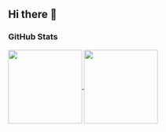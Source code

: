 ## Hi there 👋

<!--
**vikimihova/vikimihova** is a ✨ _special_ ✨ repository because its `README.md` (this file) appears on your GitHub profile.

Here are some ideas to get you started:

- 🔭 I’m currently working on ...
- 🌱 I’m currently learning ...
- 👯 I’m looking to collaborate on ...
- 🤔 I’m looking for help with ...
- 💬 Ask me about ...
- 📫 How to reach me: ...
- 😄 Pronouns: ...
- ⚡ Fun fact: ...
-->

### GitHub Stats
<a href="#">
  <img height=150 align="center" src="https://github-readme-stats.vercel.app/api?username=vikimihova&hide=prs&theme=swift&show_icons=true" />
</a>
<a href="#">
  <img height=150 align="center" src="https://github-readme-stats.vercel.app/api/top-langs/?username=vikimihova&theme=swift&show_icons=true&hide_border=true&layout=compact" />
</a>


